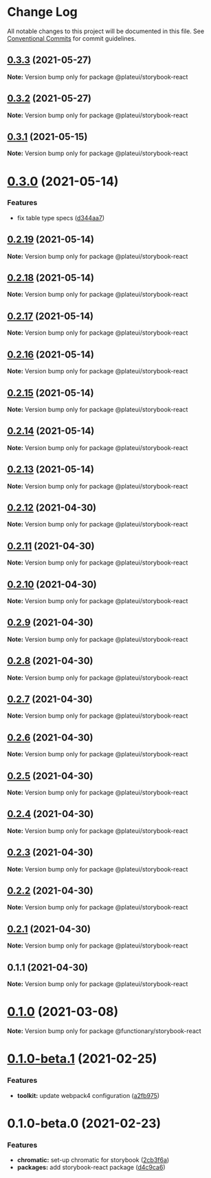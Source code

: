 # Change Log

All notable changes to this project will be documented in this file.
See [Conventional Commits](https://conventionalcommits.org) for commit guidelines.

## [0.3.3](https://github.com/wraft/plate/compare/@plateui/storybook-react@0.3.2...@plateui/storybook-react@0.3.3) (2021-05-27)

**Note:** Version bump only for package @plateui/storybook-react

## [0.3.2](https://github.com/wraft/plate/compare/@plateui/storybook-react@0.3.1...@plateui/storybook-react@0.3.2) (2021-05-27)

**Note:** Version bump only for package @plateui/storybook-react

## [0.3.1](https://github.com/wraft/plate/compare/@plateui/storybook-react@0.3.0...@plateui/storybook-react@0.3.1) (2021-05-15)

**Note:** Version bump only for package @plateui/storybook-react

# [0.3.0](https://github.com/wraft/plate/compare/@plateui/storybook-react@0.2.19...@plateui/storybook-react@0.3.0) (2021-05-14)

### Features

- fix table type specs ([d344aa7](https://github.com/wraft/plate/commit/d344aa7f4d65d2dd3ca0fdfeef5c952a69d5238d))

## [0.2.19](https://github.com/wraft/plate/compare/@plateui/storybook-react@0.2.18...@plateui/storybook-react@0.2.19) (2021-05-14)

**Note:** Version bump only for package @plateui/storybook-react

## [0.2.18](https://github.com/wraft/plate/compare/@plateui/storybook-react@0.2.17...@plateui/storybook-react@0.2.18) (2021-05-14)

**Note:** Version bump only for package @plateui/storybook-react

## [0.2.17](https://github.com/wraft/plate/compare/@plateui/storybook-react@0.2.16...@plateui/storybook-react@0.2.17) (2021-05-14)

**Note:** Version bump only for package @plateui/storybook-react

## [0.2.16](https://github.com/wraft/plate/compare/@plateui/storybook-react@0.2.15...@plateui/storybook-react@0.2.16) (2021-05-14)

**Note:** Version bump only for package @plateui/storybook-react

## [0.2.15](https://github.com/wraft/plate/compare/@plateui/storybook-react@0.2.14...@plateui/storybook-react@0.2.15) (2021-05-14)

**Note:** Version bump only for package @plateui/storybook-react

## [0.2.14](https://github.com/wraft/plate/compare/@plateui/storybook-react@0.2.13...@plateui/storybook-react@0.2.14) (2021-05-14)

**Note:** Version bump only for package @plateui/storybook-react

## [0.2.13](https://github.com/wraft/plate/compare/@plateui/storybook-react@0.2.12...@plateui/storybook-react@0.2.13) (2021-05-14)

**Note:** Version bump only for package @plateui/storybook-react

## [0.2.12](https://github.com/wraft/plate/compare/@plateui/storybook-react@0.2.11...@plateui/storybook-react@0.2.12) (2021-04-30)

**Note:** Version bump only for package @plateui/storybook-react

## [0.2.11](https://github.com/wraft/plate/compare/@plateui/storybook-react@0.2.10...@plateui/storybook-react@0.2.11) (2021-04-30)

**Note:** Version bump only for package @plateui/storybook-react

## [0.2.10](https://github.com/wraft/plate/compare/@plateui/storybook-react@0.2.9...@plateui/storybook-react@0.2.10) (2021-04-30)

**Note:** Version bump only for package @plateui/storybook-react

## [0.2.9](https://github.com/wraft/plate/compare/@plateui/storybook-react@0.2.8...@plateui/storybook-react@0.2.9) (2021-04-30)

**Note:** Version bump only for package @plateui/storybook-react

## [0.2.8](https://github.com/wraft/plate/compare/@plateui/storybook-react@0.2.7...@plateui/storybook-react@0.2.8) (2021-04-30)

**Note:** Version bump only for package @plateui/storybook-react

## [0.2.7](https://github.com/wraft/plate/compare/@plateui/storybook-react@0.2.6...@plateui/storybook-react@0.2.7) (2021-04-30)

**Note:** Version bump only for package @plateui/storybook-react

## [0.2.6](https://github.com/wraft/plate/compare/@plateui/storybook-react@0.2.5...@plateui/storybook-react@0.2.6) (2021-04-30)

**Note:** Version bump only for package @plateui/storybook-react

## [0.2.5](https://github.com/wraft/plate/compare/@plateui/storybook-react@0.2.4...@plateui/storybook-react@0.2.5) (2021-04-30)

**Note:** Version bump only for package @plateui/storybook-react

## [0.2.4](https://github.com/wraft/plate/compare/@plateui/storybook-react@0.2.3...@plateui/storybook-react@0.2.4) (2021-04-30)

**Note:** Version bump only for package @plateui/storybook-react

## [0.2.3](https://github.com/wraft/plate/compare/@plateui/storybook-react@0.2.2...@plateui/storybook-react@0.2.3) (2021-04-30)

**Note:** Version bump only for package @plateui/storybook-react

## [0.2.2](https://github.com/wraft/plate/compare/@plateui/storybook-react@0.2.1...@plateui/storybook-react@0.2.2) (2021-04-30)

**Note:** Version bump only for package @plateui/storybook-react

## [0.2.1](https://github.com/wraft/plate/compare/@plateui/storybook-react@0.1.1...@plateui/storybook-react@0.2.1) (2021-04-30)

**Note:** Version bump only for package @plateui/storybook-react

## 0.1.1 (2021-04-30)

**Note:** Version bump only for package @plateui/storybook-react

# [0.1.0](https://github.com/wearefunctionary/plate/compare/@functionary/storybook-react@0.1.0-beta.1...@functionary/storybook-react@0.1.0) (2021-03-08)

**Note:** Version bump only for package @functionary/storybook-react

# [0.1.0-beta.1](https://github.com/wearefunctionary/plate/compare/@functionary/storybook-react@0.1.0-beta.0...@functionary/storybook-react@0.1.0-beta.1) (2021-02-25)

### Features

- **toolkit:** update webpack4 configuration ([a2fb975](https://github.com/wearefunctionary/plate/commit/a2fb975a05ea5fb1b88b372d3b4992f788b42fe5))

# 0.1.0-beta.0 (2021-02-23)

### Features

- **chromatic:** set-up chromatic for storybook ([2cb3f6a](https://github.com/wearefunctionary/plate/commit/2cb3f6ab44e44436db76b8862ea4ff568ed39155))
- **packages:** add storybook-react package ([d4c9ca6](https://github.com/wearefunctionary/plate/commit/d4c9ca66e24552c5dca6b5f279fac9a72e751e81))
